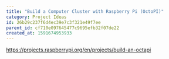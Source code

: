 ```yaml
---
title: "Build a Computer Cluster with Raspberry Pi (OctoPI)"
category: Project Ideas
id: 26b29c237f6d4ec39e7c3f321e49f7ee
parent_id: cf710e097645477c9695efb32f07de22
created_at: 1591674953933
---
```


https://projects.raspberrypi.org/en/projects/build-an-octapi
    